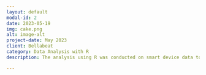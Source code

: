 ```yaml
---
layout: default
modal-id: 2
date: 2023-05-19
img: cake.png
alt: image-alt
project-date: May 2023
client: Bellabeat
category: Data Analysis with R
description: The analysis using R was conducted on smart device data to gain insight into how trends could help influence Bellabeat marketing strategy.

---
```

